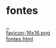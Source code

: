 # fontes 
<a href='https://gabrielryanft.github.io/learning/cursoemvideo/htmlecss/css/fontes1' target='_self' rel='prev'>..</a><br/>
<a href='https://gabrielryanft.github.io/learning/cursoemvideo/htmlecss/css/fontes1/fontes/favicon-16x16.png' target='_blank' rel='next'>favicon-16x16.png</a><br/>
<a href='https://gabrielryanft.github.io/learning/cursoemvideo/htmlecss/css/fontes1/fontes/fontes.html' target='_blank' rel='next'>fontes.html</a><br/>
